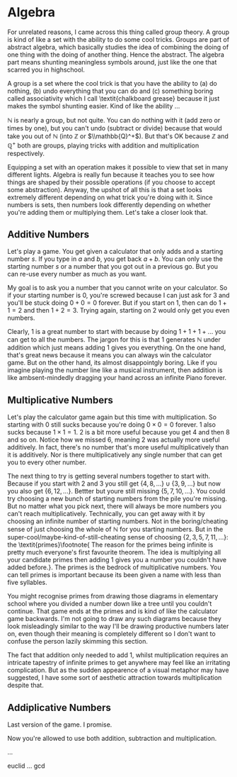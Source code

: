 # Algebra


For unrelated reasons, I came across this thing called group theory. A group is kind of like a set with the ability to do some cool tricks. Groups are part of abstract algebra, which basically studies the idea of combining the doing of one thing with the doing of another thing. Hence the abstract. The algebra part means shunting meaningless symbols around, just like the one that scarred you in highschool. 

A group is a set where the cool trick is that you have the ability to (a) do nothing, (b) undo everything that you can do and (c) something boring called associativity which I call \textit{chalkboard grease} because it just makes the symbol shunting easier. Kind of like the ability ...

$\mathbb{N}$ is nearly a group, but not quite. You can do nothing with it (add zero or times by one), but you can't undo (subtract or divide) because that would take you out of $\mathbb{N}$ (into $\mathbb{Z}$ or $\\mathbb{Q}^+$).  But that's OK because $\mathbb{Z}$ and $\mathbb{Q}^+$ both are groups, playing tricks with addition and multiplication respectively. 

Equipping a set with an operation makes it possible to view that set in many different lights.  Algebra is really fun because it teaches you to see how things are shaped by their possible operations (if you choose to accept some abstraction).  Anyway, the upshot of all this is that a set looks extremely different depending on what trick you're doing with it. Since numbers is sets, then numbers look differently depending on whether you're adding them or multiplying them. Let's take a closer look that.

## Additive Numbers

Let's play a game. You get given a calculator that only adds and a starting number $s$. If you type in $a$ and $b$, you get back $a+b$. You can only use the starting number $s$ or a number that you got out in a previous go. But you can re-use every number as much as you want. 

My goal is to ask you a number that you cannot write on your calculator. So if your starting number is $0$, you're screwed because I can just ask for $3$ and you'll be stuck doing $0+0=0$ forever. But if you start on $1$, then can do $1+1=2$ and then $1+2=3$. Trying again, starting on $2$ would only get you even numbers. 

Clearly, $1$ is a great number to start with because by doing $1+1+1+...$ you can get to all the numbers. The jargon for this is that $1$ generates $\mathbb{N}$ under addition which just means adding $1$ gives you everything. On the one hand, that's great news because it means you can always win the calculator game. But on the other hand, its almost disappointgly boring. Like if you imagine playing the number line like a musical instrument, then addition is like ambsent-mindedly dragging your hand across an infinite Piano forever. 

## Multiplicative Numbers

Let's play the calculator game again but this time with multiplication. So starting with $0$ still sucks because you're doing $0\times0=0$ forever. $1$ also sucks because $1\times1=1$. $2$ is a bit more useful because you get $4$ and then $8$ and so on. Notice how we missed $6$, meaning $2$ was actually more useful additively. 	In fact, there's no number that's more useful multiplicatively than it is additively. Nor is there multiplicatively any single number that can get you to every other number. 

The next thing to try is getting several numbers together to start with. Because if you start with $2$ and $3$ you still get $\{4,8,...\} \cup \{3, 9, ...\}$ but now you also get $\{6, 12, ...\}$. Bettter but youre still missing $\{5, 7, 10, ...\}$. You could try choosing a new bunch of starting numbers from the pile you're missing. But no matter what you pick next, there will always be more numbers you can't reach multiplicatively. Technically, you can get away with it by choosing an infinite number of starting numbers. Not in the boring/cheating sense of just choosing the whole of $\mathbb{N}$ for you starting numbers. But in the super-cool/maybe-kind-of-still-cheating sense of choosing $\{2, 3, 5, 7, 11, ...\}$: the \textit{primes}\footnote{ The reason for the primes being infinite is pretty much everyone's first favourite theorem. The idea is multiplying all your candidate primes then adding $1$ gives you a number you couldn't have added before.}. The primes is the bedrock of multiplicative numbers. You can tell primes is important because its been given a name with less than five syllables. 

You might recognise primes from drawing those diagrams in elementary school where you divided a number down like a tree until you couldn't continue. That game ends at the primes and is kind of like the calculator game backwards. I'm not going to draw any such diagrams because they look misleadingly similar to the way I'll be drawing productive numbers later on, even though their meaning is completely different so I don't want to confuse the person lazily skimming this section. 

The fact that addition only needed to add $1$, whilst multiplication requires an intricate tapestry of infinite primes to get anywhere may feel like an irritating complication. But as the sudden appearence of a visual metaphor may have suggested, I have some sort of aesthetic attraction towards multiplication despite that. 

## Addiplicative Numbers

Last version of the game. I promise. 

Now you're allowed to use both addition, subtraction and multiplication. 

...

euclid ... gcd